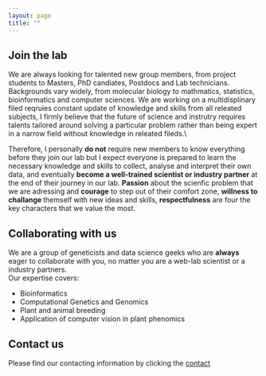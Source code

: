 ```yaml
---
layout: page
title: ""
---
```


## Join the lab
We are always looking for talented new group members, from project students to Masters, PhD candiates, Postdocs and Lab technicians. Backgrounds vary widely, from molecular biology to mathmatics, statistics, bioinformatics and computer sciences. 
We are working on a multidisplinary filed reqruies constant update of knowledge and skills from all releated subjects, I firmly believe that the future of science and instrutry requires talents tailored around solving a particular problem rather than being expert in a narrow field without knowledge in releated fileds.\

Therefore, I personally <b>do not</b> require new members to know everything before they join our lab but I expect everyone is prepared to learn the necessary knowledge and skills to collect, analyse and interpret their own data, and eventually <b>become a well-trained scientist or industry partner</b> at the end of their journey in our lab. <b>Passion</b> about the scienfic problem that we are adressing and <b>courage</b> to step out of their comfort zone, <b>willness to challange </b>themself with new ideas and skills, <b>respectfulness</b> are four the key characters that we value the most. 

## Collaborating with us

We are a group of geneticists and data science geeks who are <b>always</b> eager to collaborate with you, no matter you are a web-lab scientist or a industry partners.\
Our expertise covers:
* Bioinformatics
* Computational Genetics and Genomics
* Plant and animal breeding
* Application of computer vision in plant phenomics

## Contact us 
Please find our contacting information by clicking the [contact](https://yanjunzan.github.io/Contact/)

